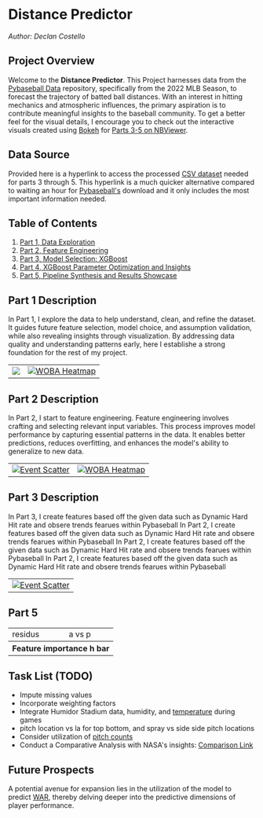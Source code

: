 # **Distance Predictor**
*Author: Declan Costello*

## **Project Overview**

Welcome to the **Distance Predictor**. This Project harnesses data from the [Pybaseball Data](https://github.com/jldbc/pybaseball) repository, specifically from the 2022 MLB Season, to forecast the trajectory of batted ball distances. With an interest in hitting mechanics and atmospheric influences, the primary aspiration is to contribute meaningful insights to the baseball community. To get a better feel for the visual details, I encourage you to check out the interactive visuals created using [Bokeh](http://bokeh.org/) for [Parts 3-5 on NBViewer](https://nbviewer.org/github/dec1costello/Baseball/tree/main/Hitting/).

## **Data Source**

Provided here is a hyperlink to access the processed [CSV dataset](https://drive.google.com/file/d/1tnhLBWTBbbo917c8f9LYwdVHwd-gr5bU/view?usp=sharing) needed for parts 3 through 5. This hyperlink is a much quicker alternative compared to waiting an hour for [Pybaseball's](https://github.com/jldbc/pybaseball) download and it only includes the most important information needed.

## **Table of Contents**

1. [Part 1, Data Exploration](https://nbviewer.org/github/dec1costello/Baseball/blob/main/Hitting/Distance-Predictor-Part-1.ipynb)
2. [Part 2, Feature Engineering](https://nbviewer.org/github/dec1costello/Baseball/blob/main/Hitting/Distance-Predictor-Part-2.ipynb)
3. [Part 3, Model Selection: XGBoost](https://nbviewer.org/github/dec1costello/Baseball/blob/main/Hitting/Distance-Predictor-Part-3.ipynb)
4. [Part 4, XGBoost Parameter Optimization and Insights](https://nbviewer.org/github/dec1costello/Baseball/blob/main/Hitting/Distance-Predictor-Part-4.ipynb)
5. [Part 5, Pipeline Synthesis and Results Showcase](https://nbviewer.org/github/dec1costello/Baseball/blob/main/Hitting/Distance-Predictor-Part-5.ipynb)


## **Part 1 Description**

In Part 1, I explore the data to help understand, clean, and refine the dataset. It guides future feature selection, model choice, and assumption validation, while also revealing insights through visualization. By addressing data quality and understanding patterns early, here I establishe a strong foundation for the rest of my project.

<table>

<tbody>
  <tr>
    <td>
      <a href="https://nbviewer.org/github/dec1costello/Baseball/blob/main/Hitting/Distance-Predictor-Part-1.ipynb">
        <img src="https://github.com/dec1costello/Baseball/assets/79241861/a2c62f05-3ecc-4c4e-891f-9a772f2cdfd7" />
      </a>
    </td>
    <td>
      <a href="https://nbviewer.org/github/dec1costello/Baseball/blob/main/Hitting/Distance-Predictor-Part-1.ipynb">
        <img src="https://github.com/dec1costello/Baseball/assets/79241861/68cceac6-174b-4f7e-80e7-d5669d55f849" alt="WOBA Heatmap" />
      </a>
    </td>
</tr>
</tbody>
</table>

## **Part 2 Description**

In Part 2, I start to feature engineering. Feature engineering involves crafting and selecting relevant input variables. This process improves model performance by capturing essential patterns in the data. It enables better predictions, reduces overfitting, and enhances the model's ability to generalize to new data.



<table>

<tbody>
  <tr>
    <td>
      <a href="https://nbviewer.org/github/dec1costello/Baseball/blob/main/Hitting/Distance-Predictor-Part-2.ipynb">
        <img src="https://github.com/dec1costello/Baseball/assets/79241861/b7cee43a-5197-412e-abdb-2f5502605b96" alt="Event Scatter" />
      </a>
    </td>
    <td>
      <a href="https://nbviewer.org/github/dec1costello/Baseball/blob/main/Hitting/Distance-Predictor-Part-2.ipynb">
        <img src="https://github.com/dec1costello/Baseball/assets/79241861/4e07ccec-4cec-42c5-92c1-1d602053b812" alt="WOBA Heatmap" />
      </a>
    </td>
</tr>
</tbody>
</table>

## **Part 3 Description**

In Part 3, I create features based off the given data such as Dynamic Hard Hit rate and obsere trends fearues within Pybaseball In Part 2, I create features based off the given data such as Dynamic Hard Hit rate and obsere trends fearues within Pybaseball In Part 2, I create features based off the given data such as Dynamic Hard Hit rate and obsere trends fearues within Pybaseball In Part 2, I create features based off the given data such as Dynamic Hard Hit rate and obsere trends fearues within Pybaseball



<table>

<tbody>
  <tr>
    <td>
      <a href="https://nbviewer.org/github/dec1costello/Baseball/blob/main/Hitting/Distance-Predictor-Part-2.ipynb">
        <img src="https://github.com/dec1costello/Baseball/assets/79241861/11a4414a-7b01-4f05-9625-90a3de21c752" alt="Event Scatter" />
      </a>
    </td>
</tr>
</tbody>
</table>



## **Part 5**

<table>

  <tr>
    <td>residus</td>
    <td>a vs p</td>
  </tr>
    <tr>
    <th 
colspan="2"
>Feature importance h bar</th>
  </tr>
</table>

## **Task List (TODO)**

- Impute missing values
- Incorporate weighting factors
- Integrate Humidor Stadium data, humidity, and [temperature](http://baseball.physics.illinois.edu/HRProbTemp.pdf) during games
- pitch location vs la for top bottom, and spray vs side side pitch locations
- Consider utilization of [pitch counts](https://blogs.fangraphs.com/hitters-are-losing-more-long-plate-appearances/)
- Conduct a Comparative Analysis with NASA's insights: [Comparison Link](https://www1.grc.nasa.gov/beginners-guide-to-aeronautics/whit/#play-ball)

## **Future Prospects**

A potential avenue for expansion lies in the utilization of the model to predict [WAR](https://blogs.fangraphs.com/an-iota-of-xwoba-does-overperformance-improve-confidence/), thereby delving deeper into the predictive dimensions of player performance.
